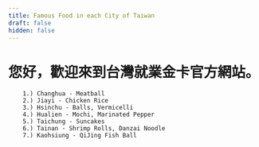 ```yaml
---
title: Famous Food in each City of Taiwan
draft: false
hidden: false
---
```


# 您好，歡迎來到台灣就業金卡官方網站。

        1.) Changhua - Meatball
        2.) Jiayi - Chicken Rice
        3.) Hsinchu - Balls, Vermicelli 
        4.) Hualien - Mochi, Marinated Pepper
        5.) Taichung - Suncakes
        6.) Tainan - Shrimp Rolls, Danzai Noodle
        7.) Kaohsiung - QiJing Fish Ball
